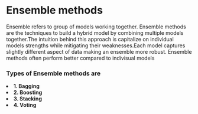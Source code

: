 <h1> Ensemble methods </h1>


<p> Ensemble refers to group of models working together. Ensemble methods are the techniques to build a hybrid model by combining multiple models together.The intuition behind this approach is capitalize on individual models strengths while mitigating their weaknesses.Each model captures slightly different aspect of data making an ensemble more robust. Ensemble methods often perform better compared to indivisual models </p>
<h3>Types of Ensemble methods are </h2>
<li><strong>    1. Bagging</strong></li>
<li><strong>    2. Boosting</strong></li>
<li><strong>    3. Stacking</strong></li>
<li><strong>    4. Voting</strong></li>


